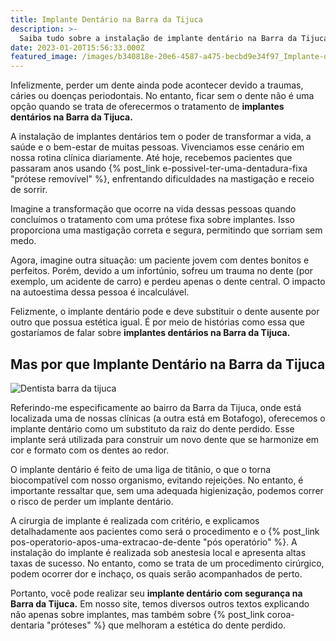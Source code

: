 ```yaml
---
title: Implante Dentário na Barra da Tijuca
description: >-
  Saiba tudo sobre a instalação de implante dentário na Barra da Tijuca. Volte a mastigar e sorrir com segurança.
date: 2023-01-20T15:56:33.000Z
featured_image: /images/b340818e-20e6-4587-a475-becbd9e34f97_Implante-dentário-RJ-1.jpg
---
```


Infelizmente, perder um dente ainda pode acontecer devido a traumas, cáries ou doenças periodontais. No entanto, ficar sem o dente não é uma opção quando se trata de oferecermos o tratamento de **implantes dentários na Barra da Tijuca.**

A instalação de implantes dentários tem o poder de transformar a vida, a saúde e o bem-estar de muitas pessoas. Vivenciamos esse cenário em nossa rotina clínica diariamente. Até hoje, recebemos pacientes que passaram anos usando {% post_link e-possivel-ter-uma-dentadura-fixa "prótese removível" %}, enfrentando dificuldades na mastigação e receio de sorrir.

Imagine a transformação que ocorre na vida dessas pessoas quando concluímos o tratamento com uma prótese fixa sobre implantes. Isso proporciona uma mastigação correta e segura, permitindo que sorriam sem medo.

Agora, imagine outra situação: um paciente jovem com dentes bonitos e perfeitos. Porém, devido a um infortúnio, sofreu um trauma no dente (por exemplo, um acidente de carro) e perdeu apenas o dente central. O impacto na autoestima dessa pessoa é incalculável.

Felizmente, o implante dentário pode e deve substituir o dente ausente por outro que possua estética igual. É por meio de histórias como essa que gostaríamos de falar sobre **implantes dentários na Barra da Tijuca.**

Mas por que Implante Dentário na Barra da Tijuca
------------------------------------------------

![Dentista barra da tijuca ](/images/76345c37-98a0-457b-a71c-4dd16603ca51_Dentista-barra-da-tijuca-4-1024x682.jpg) 

Referindo-me especificamente ao bairro da Barra da Tijuca, onde está localizada uma de nossas clínicas (a outra está em Botafogo), oferecemos o implante dentário como um substituto da raiz do dente perdido. Esse implante será utilizada para construir um novo dente que se harmonize em cor e formato com os dentes ao redor.

O implante dentário é feito de uma liga de titânio, o que o torna biocompatível com nosso organismo, evitando rejeições. No entanto, é importante ressaltar que, sem uma adequada higienização, podemos correr o risco de perder um implante dentário.

A cirurgia de implante é realizada com critério, e explicamos detalhadamente aos pacientes como será o procedimento e o {% post_link pos-operatorio-apos-uma-extracao-de-dente "pós operatório" %}. A instalação do implante é realizada sob anestesia local e apresenta altas taxas de sucesso. No entanto, como se trata de um procedimento cirúrgico, podem ocorrer dor e inchaço, os quais serão acompanhados de perto.

Portanto, você pode realizar seu **implante dentário com segurança na Barra da Tijuca.** Em nosso site, temos diversos outros textos explicando não apenas sobre implantes, mas também sobre {% post_link coroa-dentaria "próteses" %} que melhoram a estética do dente perdido.